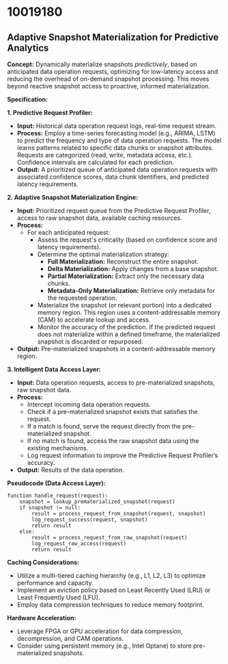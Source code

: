 # 10019180

## Adaptive Snapshot Materialization for Predictive Analytics

**Concept:** Dynamically materialize snapshots *predictively*, based on anticipated data operation requests, optimizing for low-latency access and reducing the overhead of on-demand snapshot processing. This moves beyond reactive snapshot access to proactive, informed materialization.

**Specification:**

**1. Predictive Request Profiler:**

*   **Input:** Historical data operation request logs, real-time request stream.
*   **Process:** Employ a time-series forecasting model (e.g., ARIMA, LSTM) to predict the frequency and type of data operation requests. The model learns patterns related to specific data chunks or snapshot attributes.  Requests are categorized (read, write, metadata access, etc.).  Confidence intervals are calculated for each prediction.
*   **Output:** A prioritized queue of anticipated data operation requests with associated confidence scores, data chunk identifiers, and predicted latency requirements.

**2.  Adaptive Snapshot Materialization Engine:**

*   **Input:** Prioritized request queue from the Predictive Request Profiler, access to raw snapshot data, available caching resources.
*   **Process:**
    *   For each anticipated request:
        *   Assess the request's criticality (based on confidence score and latency requirements).
        *   Determine the optimal materialization strategy:
            *   **Full Materialization:**  Reconstruct the entire snapshot.
            *   **Delta Materialization:**  Apply changes from a base snapshot.
            *   **Partial Materialization:**  Extract only the necessary data chunks.
            *   **Metadata-Only Materialization:**  Retrieve only metadata for the requested operation.
        *   Materialize the snapshot (or relevant portion) into a dedicated memory region.  This region uses a content-addressable memory (CAM) to accelerate lookup and access.
        *   Monitor the accuracy of the prediction. If the predicted request does not materialize within a defined timeframe, the materialized snapshot is discarded or repurposed.
*   **Output:**  Pre-materialized snapshots in a content-addressable memory region.

**3.  Intelligent Data Access Layer:**

*   **Input:** Data operation requests, access to pre-materialized snapshots, raw snapshot data.
*   **Process:**
    *   Intercept incoming data operation requests.
    *   Check if a pre-materialized snapshot exists that satisfies the request.
    *   If a match is found, serve the request directly from the pre-materialized snapshot.
    *   If no match is found, access the raw snapshot data using the existing mechanisms.
    *   Log request information to improve the Predictive Request Profiler’s accuracy.
*   **Output:** Results of the data operation.

**Pseudocode (Data Access Layer):**

```
function handle_request(request):
    snapshot = lookup_prematerialized_snapshot(request)
    if snapshot != null:
        result = process_request_from_snapshot(request, snapshot)
        log_request_success(request, snapshot)
        return result
    else:
        result = process_request_from_raw_snapshot(request)
        log_request_raw_access(request)
        return result
```

**Caching Considerations:**

*   Utilize a multi-tiered caching hierarchy (e.g., L1, L2, L3) to optimize performance and capacity.
*   Implement an eviction policy based on Least Recently Used (LRU) or Least Frequently Used (LFU).
*   Employ data compression techniques to reduce memory footprint.

**Hardware Acceleration:**

*   Leverage FPGA or GPU acceleration for data compression, decompression, and CAM operations.
*   Consider using persistent memory (e.g., Intel Optane) to store pre-materialized snapshots.